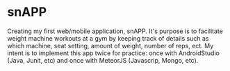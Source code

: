 # snAPP
Creating my first web/mobile application, snAPP. It's purpose is to facilitate weight machine workouts at a gym by keeping track of details such as which machine, seat setting, amount of weight, number of reps, ect. My intent is to implement this app twice for practice: once with AndroidStudio (Java, Junit, etc) and once with MeteorJS (Javascrip, Mongo, etc).
